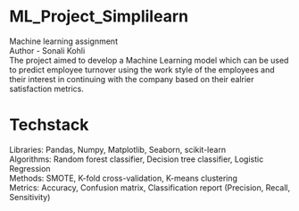 # ML_Project_Simplilearn
Machine learning assignment 
<br>
Author - Sonali Kohli
<br>
The project aimed to develop a Machine Learning model which can be used to predict employee turnover using the work style of the employees and their interest in continuing with the company based on their ealrier satisfaction metrics.
<br>
# Techstack
Libraries: Pandas, Numpy, Matplotlib, Seaborn, scikit-learn
<br>
Algorithms: Random forest classifier, Decision tree classifier, Logistic Regression
<br>
Methods: SMOTE, K-fold cross-validation, K-means clustering
<br>
Metrics: Accuracy, Confusion matrix, Classification report (Precision, Recall, Sensitivity)
